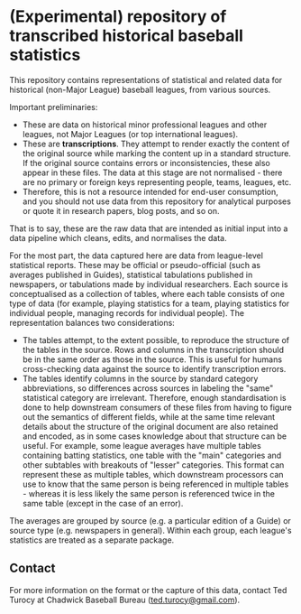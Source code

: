 # (Experimental) repository of transcribed historical baseball statistics

This repository contains representations of statistical and related data for
historical (non-Major League) baseball leagues, from various sources.

Important preliminaries:
* These are data on historical minor professional leagues and other leagues, not
  Major Leagues (or top international leagues).
* These are **transcriptions**.  They attempt to render exactly the content of
  the original source while marking the content up in a standard structure.
  If the original source contains errors or inconsistencies, these also appear in
  these files.  The data at this stage are not normalised - there are no primary
  or foreign keys representing people, teams, leagues, etc.
* Therefore, this is not a resource intended
  for end-user consumption, and you should not use data from this repository for
  analytical purposes or quote it in research papers, blog posts, and so on.
  
That is to say, these are the raw data that are intended as initial input into
a data pipeline which cleans, edits, and normalises the data.

For the most part, the data captured here are data from league-level statistical
reports.  These may be official or pseudo-official (such as averages published
in Guides), statistical tabulations published in newspapers, or tabulations made
by individual researchers.  Each source is conceptualised as a collection of
tables, where each table consists of one type of data (for example, playing
statistics for a team, playing statistics for individual people, managing records
for individual people).  The representation balances two considerations:
* The tables attempt, to the extent possible, to reproduce the structure of the
  tables in the source.  Rows and columns in the transcription should be in the
  same order as those in the source.  This is useful for humans cross-checking
  data against the source to identify transcription errors.
* The tables identify columns in the source by standard category abbreviations, so
  differences across sources in labeling the "same" statistical category are
  irrelevant.
Therefore, enough standardisation is done to help downstream consumers of these files
from having to figure out the semantics of different fields, while at the same time
relevant details about the structure of the original document are also retained and
encoded, as in some cases knowledge about that structure can be useful.  For example,
some league averages have multiple tables containing batting statistics, one table
with the "main" categories and other subtables with breakouts of "lesser" categories.
This format can represent these as multiple tables, which downstream processors can
use to know that the same person is being referenced in multiple tables - whereas it
is less likely the same person is referenced twice in the same table (except in the
case of an error).

The averages are grouped by source (e.g. a particular edition of a Guide) or
source type (e.g. newspapers in general).  Within each group, each league's statistics
are treated as a separate package.


## Contact

For more information on the format or the capture of this data, contact
Ted Turocy at Chadwick Baseball Bureau (ted.turocy@gmail.com).
